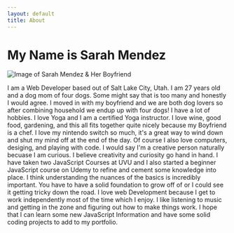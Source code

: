 ```yaml
---
layout: default
title: About
---
```


# My Name is Sarah Mendez
![Image of Sarah Mendez & Her Boyfriend](https://scontent-lax3-2.xx.fbcdn.net/v/t1.0-9/67100824_10216602594871720_8670426166072442880_n.jpg?_nc_cat=107&_nc_sid=09cbfe&_nc_ohc=W13t4zi8fqwAX845L17&_nc_ht=scontent-lax3-2.xx&oh=ac17e3af20bf0b004f7327e7367de096&oe=5F6E918A)

I am a Web Developer based out of Salt Lake City, Utah. I am 27 years old and a dog mom of four dogs. Some might say that is too many and honestly I would agree. I moved in with my boyfriend and we are both dog lovers so after combining household we endup up with four dogs! I have a lot of hobbies. I love Yoga and I am a certified Yoga instructor. I love wine, good food, gardening, and this all fits together quite nicely because my Boyfriend is a chef. I love my nintendo switch so much, it's a great way to wind down and shut my mind off at the end of the day. Of course I also love computers, desiging, and playing with code. I would say I'm a creative person naturally becuase I am curious. I believe creativity and curiosity go hand in hand. I have taken two JavaScript Courses at UVU and I also started a beginner JavaScript course on Udemy to refine and cement some knowledge into place. I think understanding the nuances of the basics is incredibly important. You have to have a solid foundation to grow off of or I could see it getting tricky down the road. I love web Development because I get to work independently most of the time which I enjoy. I like listening to music and getting in the zone and figuring out how to make things work. I hope that I can learn some new JavaScript Information and have some solid coding projects to add to my portfolio.

<br>
